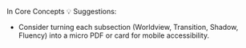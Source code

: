 In Core Concepts​
💡 Suggestions:
- Consider turning each subsection (Worldview, Transition, Shadow, Fluency) into a micro PDF or card for mobile accessibility.
